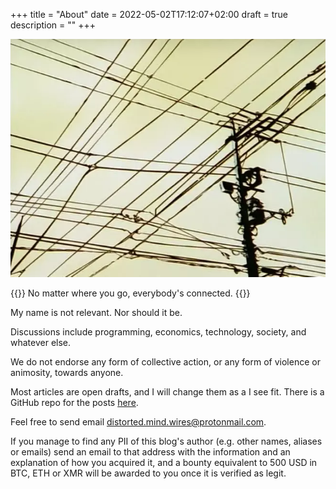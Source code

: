 +++
title = "About"
date = 2022-05-02T17:12:07+02:00
draft = true
description = ""
+++

![Distorted Wires](/img/thewired.webp)

{{<quote author="Serial Experiments Lain" source="Layer 02 - Girls">}}
No matter where you go, everybody's connected.
{{</quote>}}

My name is not relevant. Nor should it be.

Discussions include programming, economics, technology, society, and whatever else.

We do not endorse any form of collective action, or any form of violence or animosity, towards anyone.

Most articles are open drafts, and I will change them as a I see fit. There is a GitHub repo for the posts [here](https://github.com/distorted-mind-wires/distorted-mind-wires.github.io).

Feel free to send email [distorted.mind.wires@protonmail.com](here).

If you manage to find any PII of this blog's author (e.g. other names, aliases or emails) send
an email to that address with the information and an explanation of how you acquired it,
and a bounty equivalent to 500 USD in BTC, ETH or XMR will be awarded to you once it is
verified as legit.
